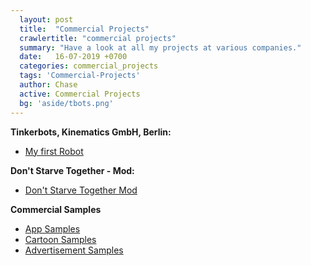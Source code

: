 ```yaml
---
  layout: post
  title:  "Commercial Projects"
  crawlertitle: "commercial projects"
  summary: "Have a look at all my projects at various companies."
  date:   16-07-2019 +0700
  categories: commercial_projects
  tags: 'Commercial-Projects'
  author: Chase
  active: Commercial Projects
  bg: 'aside/tbots.png'
---
```


  **Tinkerbots, Kinematics GmbH, Berlin:**
  * [My first Robot](https://chasethehunter.github.io/uni_projects/my-first-robot/)
  
  **Don't Starve Together - Mod:**
  * [Don't Starve Together Mod](https://chasethehunter.github.io/commercial_projects/dontstarve-asset/)
   
  **Commercial Samples**
  * [App Samples](https://chasethehunter.github.io/commercial_projects/App-samples/)
  * [Cartoon Samples](https://chasethehunter.github.io/commercial_projects/RocketBeans-morritonmanor/)
  * [Advertisement Samples](https://chasethehunter.github.io/commercial_projects/commercial-samples/)
